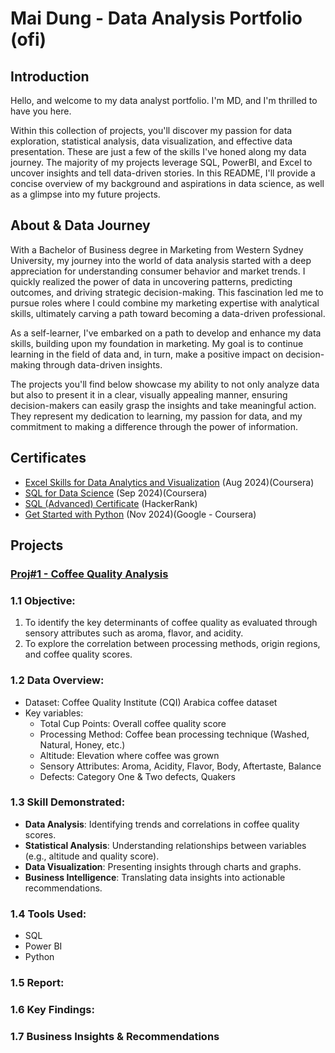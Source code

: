 # Mai Dung - Data Analysis Portfolio (ofi)
## Introduction
Hello, and welcome to my data analyst portfolio. I'm MD, and I'm thrilled to have you here.

Within this collection of projects, you'll discover my passion for data exploration, statistical analysis, data visualization, and effective data presentation. These are just a few of the skills I've honed along my data journey. The majority of my projects leverage SQL, PowerBI, and Excel to uncover insights and tell data-driven stories. In this README, I'll provide a concise overview of my background and aspirations in data science, as well as a glimpse into my future projects.

## About & Data Journey
With a Bachelor of Business degree in Marketing from Western Sydney University, my journey into the world of data analysis started with a deep appreciation for understanding consumer behavior and market trends. I quickly realized the power of data in uncovering patterns, predicting outcomes, and driving strategic decision-making. This fascination led me to pursue roles where I could combine my marketing expertise with analytical skills, ultimately carving a path toward becoming a data-driven professional.

As a self-learner, I've embarked on a path to develop and enhance my data skills, building upon my foundation in marketing. My goal is to continue learning in the field of data and, in turn, make a positive impact on decision-making through data-driven insights.

The projects you'll find below showcase my ability to not only analyze data but also to present it in a clear, visually appealing manner, ensuring decision-makers can easily grasp the insights and take meaningful action. They represent my dedication to learning, my passion for data, and my commitment to making a difference through the power of information.

## Certificates
* [Excel Skills for Data Analytics and Visualization](https://www.coursera.org/account/accomplishments/specialization/HFE4M8YWI0XV) (Aug 2024)(Coursera)
* [SQL for Data Science](https://www.coursera.org/account/accomplishments/records/8S6C9EM1TBI2) (Sep 2024)(Coursera)
* [SQL (Advanced) Certificate](https://www.hackerrank.com/certificates/ab0baeea5bec) (HackerRank) 
* [Get Started with Python](https://www.coursera.org/account/accomplishments/verify/PWQAJ3Z9C32X) (Nov 2024)(Google - Coursera) 

## Projects
### [Proj#1 - Coffee Quality Analysis](https://github.com/mtdzzz/MD-Data-Analysis-Portfolio/tree/main/Proj%231%20-%20Excel%20-%20Sale%20Report%20Dashboard)
### 1.1	Objective:   
1. To identify the key determinants of coffee quality as evaluated through sensory attributes such as aroma, flavor, and acidity.
2. To explore the correlation between processing methods, origin regions, and coffee quality scores. 
### 1.2	Data Overview:
- Dataset: Coffee Quality Institute (CQI) Arabica coffee dataset
- Key variables:
  + Total Cup Points: Overall coffee quality score
  + Processing Method: Coffee bean processing technique (Washed, Natural, Honey, etc.)
  + Altitude: Elevation where coffee was grown
  + Sensory Attributes: Aroma, Acidity, Flavor, Body, Aftertaste, Balance
  + Defects: Category One & Two defects, Quakers
### 1.3	Skill Demonstrated:
- **Data Analysis**: Identifying trends and correlations in coffee quality scores.
- **Statistical Analysis**: Understanding relationships between variables (e.g., altitude and quality score).
- **Data Visualization**: Presenting insights through charts and graphs.
- **Business Intelligence**: Translating data insights into actionable recommendations.
### 1.4	Tools Used:
- SQL
- Power BI
- Python
### 1.5	Report:

### 1.6	Key Findings:

### 1.7 Business Insights & Recommendations
